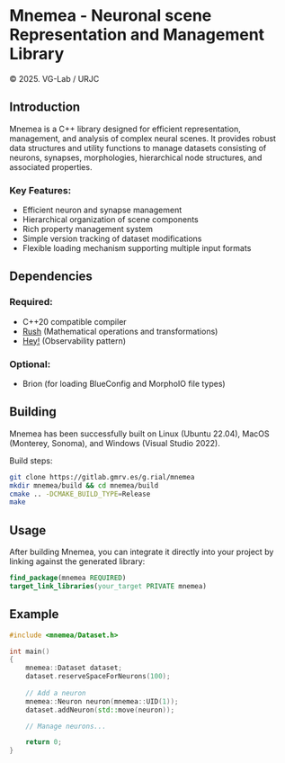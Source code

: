 # Mnemea - Neuronal scene Representation and Management Library

© 2025. VG-Lab / URJC

## Introduction

Mnemea is a C++ library designed for efficient representation, management, and analysis of complex neural scenes. It provides robust data structures and utility functions to manage datasets consisting of neurons, synapses, morphologies, hierarchical node structures, and associated properties.

### Key Features:
- Efficient neuron and synapse management
- Hierarchical organization of scene components
- Rich property management system
- Simple version tracking of dataset modifications
- Flexible loading mechanism supporting multiple input formats

## Dependencies

### Required:
- C++20 compatible compiler
- [Rush](https://github.com/gaeqs/Rush) (Mathematical operations and transformations)
- [Hey!](https://github.com/gaeqs/Hey) (Observability pattern)

### Optional:
- Brion (for loading BlueConfig and MorphoIO file types)

## Building

Mnemea has been successfully built on Linux (Ubuntu 22.04), MacOS (Monterey, Sonoma), and Windows (Visual Studio 2022).

Build steps:
```bash
git clone https://gitlab.gmrv.es/g.rial/mnemea
mkdir mnemea/build && cd mnemea/build
cmake .. -DCMAKE_BUILD_TYPE=Release
make
```

## Usage

After building Mnemea, you can integrate it directly into your project by linking against the generated library:

```cmake
find_package(mnemea REQUIRED)
target_link_libraries(your_target PRIVATE mnemea)
```

## Example

```cpp
#include <mnemea/Dataset.h>

int main()
{
    mnemea::Dataset dataset;
    dataset.reserveSpaceForNeurons(100);
    
    // Add a neuron
    mnemea::Neuron neuron(mnemea::UID(1));
    dataset.addNeuron(std::move(neuron));

    // Manage neurons...

    return 0;
}
```
